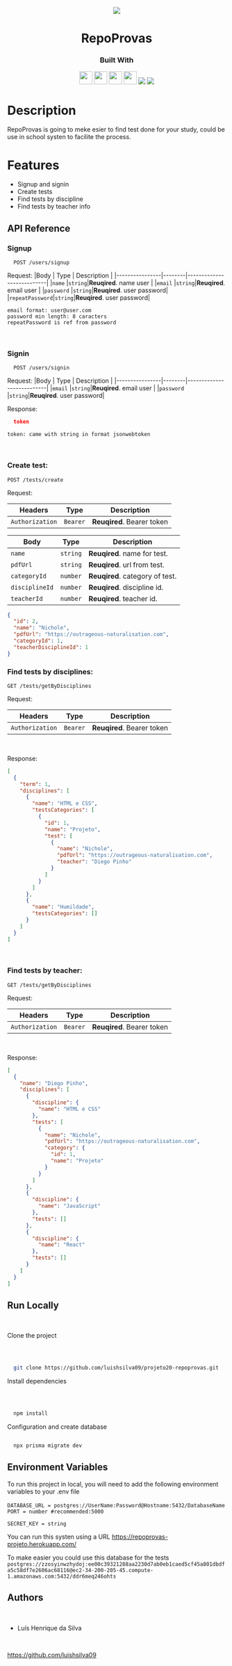 <p align="center"> 
    <img src="https://hotemoji.com/images/emoji/o/1mzeb0m185tm5o.png">
</p>

<h1 align="center">RepoProvas</h1>

<div align="center">
  <h3>Built With</h3>
  <img src="https://img.shields.io/badge/PostgreSQL-316192?style=for-the-badge&logo=postgresql&logoColor=white" height="30px"/>
  <img src="https://img.shields.io/badge/TypeScript-007ACC?style=for-the-badge&logo=typescript&logoColor=white" height="30px"/>
 <img src="https://img.shields.io/badge/Node.js-43853D?style=for-the-badge&logo=node.js&logoColor=white" height="30px"/>  
  <img src="https://img.shields.io/badge/Express.js-404D59?style=for-the-badge&logo=express.js&logoColor=white" height="30px"/>
  <img src="https://img.shields.io/badge/Prisma-3982CE?style=for-the-badge&logo=Prisma&logoColor=white" heigth="30px">
  <img src="https://img.shields.io/badge/Jest-323330?style=for-the-badge&logo=Jest&logoColor=white">
  <!--  Badges  source:  https://dev.to/envoy_/150-badges-for-github-pnk  -->
</div>

# Description

RepoProvas is going to meke esier to find test done for your study, could be use in school systen to facilite the process.

# Features

- Signup and signin
- Create tests
- Find tests by discipline
- Find tests by teacher info

## API Reference

### Signup

```http
  POST /users/signup
```

Request:
|Body | Type | Description |
|----------------|--------|---------------------------|
|`name` |`string`|**Reuqired**. name user |
|`email` |`string`|**Reuqired**. email user |
|`password` |`string`|**Reuqired**. user password|
|`repeatPassword`|`string`|**Reuqired**. user password|

`email format: user@user.com` \
`password min length: 8 caracters`\
`repeatPassword is ref from password`

</br>

### Signin

```http
  POST /users/signin
```

Request:
|Body | Type | Description |
|----------------|--------|---------------------------|
|`email` |`string`|**Reuqired**. email user |
|`password` |`string`|**Reuqired**. user password|

Response:

```json
  token
```

`token: came with string in format jsonwebtoken`

</br>

### Create test:

```http
POST /tests/create
```

Request:

| Headers         | Type     | Description                |
| --------------- | -------- | -------------------------- |
| `Authorization` | `Bearer` | **Reuqired**. Bearer token |

| Body           | Type     | Description                     |
| -------------- | -------- | ------------------------------- |
| `name`         | `string` | **Reuqired**. name for test.    |
| `pdfUrl`       | `string` | **Reuqired**. url from test.    |
| `categoryId`   | `number` | **Reuqired**. category of test. |
| `disciplineId` | `number` | **Reuqired**. discipline id.    |
| `teacherId`    | `number` | **Reuqired**. teacher id.       |

```json
{
  "id": 2,
  "name": "Nichole",
  "pdfUrl": "https://outrageous-naturalisation.com",
  "categoryId": 1,
  "teacherDisciplineId": 1
}
```

### Find tests by disciplines:

```http
GET /tests/getByDisciplines
```

Request:

| Headers         | Type     | Description                |
| --------------- | -------- | -------------------------- |
| `Authorization` | `Bearer` | **Reuqired**. Bearer token |

</br>

Response:

```json
[
  {
    "term": 1,
    "disciplines": [
      {
        "name": "HTML e CSS",
        "testsCategories": [
          {
            "id": 1,
            "name": "Projeto",
            "test": [
              {
                "name": "Nichole",
                "pdfUrl": "https://outrageous-naturalisation.com",
                "teacher": "Diego Pinho"
              }
            ]
          }
        ]
      },
      {
        "name": "Humildade",
        "testsCategories": []
      }
    ]
  }
]
```

</br>

### Find tests by teacher:

```http
GET /tests/getByDisciplines
```

Request:

| Headers         | Type     | Description                |
| --------------- | -------- | -------------------------- |
| `Authorization` | `Bearer` | **Reuqired**. Bearer token |

</br>

Response:

```json
[
  {
    "name": "Diego Pinho",
    "disciplines": [
      {
        "discipline": {
          "name": "HTML e CSS"
        },
        "tests": [
          {
            "name": "Nichole",
            "pdfUrl": "https://outrageous-naturalisation.com",
            "category": {
              "id": 1,
              "name": "Projeto"
            }
          }
        ]
      },
      {
        "discipline": {
          "name": "JavaScript"
        },
        "tests": []
      },
      {
        "discipline": {
          "name": "React"
        },
        "tests": []
      }
    ]
  }
]
```

## Run Locally

​

Clone the project

​

```bash

  git clone https://github.com/luishsilva09/projeto20-repoprovas.git

```

Install dependencies

​

```bash

  npm install

```

Configuration and create database

```bash

  npx prisma migrate dev

```

## Environment Variables

To run this project in local, you will need to add the following environment variables to your .env file

`DATABASE_URL = postgres://UserName:Password@Hostname:5432/DatabaseName`
​
`PORT = number #recommended:5000`

`SECRET_KEY = string`

You can run this systen using a URL https://repoprovas-projeto.herokuapp.com/

To make easier you could use this database for the tests `postgres://zzosyinwzhydoj:ee00c39321288aa2230d7ab0eb1caed5cf45a801dbdfa5c58df7e2606ac68116@ec2-34-200-205-45.compute-1.amazonaws.com:5432/ddr6meq246ohts`

## Authors

​

- Luís Henrique da Silva

​

https://github.com/luishsilva09
